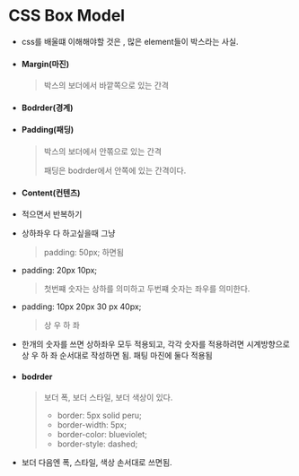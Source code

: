 # CSS Box Model

- css를 배울떄 이해해야할 것은 , 많은 element들이 박스라는 사실.

- #### Margin(마진)

  > 박스의 보더에서 바깥쪽으로 있는 간격

- #### Bodrder(경계)

- #### Padding(패딩)

  > 박스의 보더에서 안쪾으로 있는 간격
  >
  > 패딩은 bodrder에서 안쪽에 있는 간격이다.

- #### Content(컨텐츠)

- 적으면서 반복하기

- 상하좌우 다 하고싶을때 그냥 

  > padding: 50px; 하면됨

- padding: 20px 10px;

  > 첫번쨰 숫자는 상하를 의미하고 두번쨰 숫자는 좌우를 의미한다.

- padding: 10px 20px 30 px 40px;

  > 상 우 하 좌 

- 한개의 숫자를 쓰면 상하좌우 모두 적용되고, 각각 숫자를 적용하려면 시계방향으로 상 우 하 좌 순서대로 작성하면 됨. 패팅 마진에 둘다 적용됨

- #### bodrder

  > 보더 폭, 보더 스타일, 보더 색상이 있다.
  >
  > - border: 5px solid peru;
  > - border-width: 5px;
  > -  border-color: blueviolet;
  > - border-style: dashed;

- 보더 다음엔 폭, 스타일, 색상 손서대로 쓰면됨.